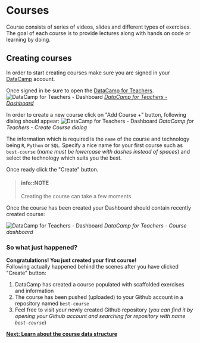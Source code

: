 # Courses

Course consists of series of videos, slides and different types of exercises. The goal of each course is to provide lectures along with hands on code or learning by doing.

## Creating courses

In order to start creating courses make sure you are signed in your [DataCamp](https://www.datacamp.com) account.

Once signed in be sure to open the [DataCamp for Teachers](https://www.datacamp.com/teach).
![DataCamp for Teachers - Dashboard](/images/courses/teach-dashboard.png)
_[DataCamp for Teachers - Dashboard](/interface/dashboard.md)_ 

In order to create a new course click on "Add Course +" button, following dialog should appear:
![DataCamp for Teachers - Dashboard](/images/courses/teach-dashboard-add-course.png)
_DataCamp for Teachers - Create Course dialog_

The information which is required is the `name` of the course and technology being `R`, `Python` or `SQL`. Specify a nice name for your first course such as `best-course` (_name must be lowercase with dashes instead of spaces_) and select the technology which suits you the best.

Once ready click the "Create" button.

> #### info::NOTE
> Creating the course can take a few moments.

Once the course has been created your Dashboard should contain recently created course:

![DataCamp for Teachers - Dashboard](/images/courses/teach-dashboard-course-list.png)
_DataCamp for Teachers - Course dashboard_

### So what just happened?
__Congratulations! You just created your first course!__  
Following actually happened behind the scenes after you have clicked "Create" button:

1. DataCamp has created a course populated with scaffolded exercises and information
2. The course has been pushed (uploaded) to your Github account in a repository named `best-course`
3. Feel free to visit your newly created Github repository (*you can find it by opening your Github account and searching for repository with name `best-course`*)

**[Next: Learn about the course data structure](repo-structure.md)**